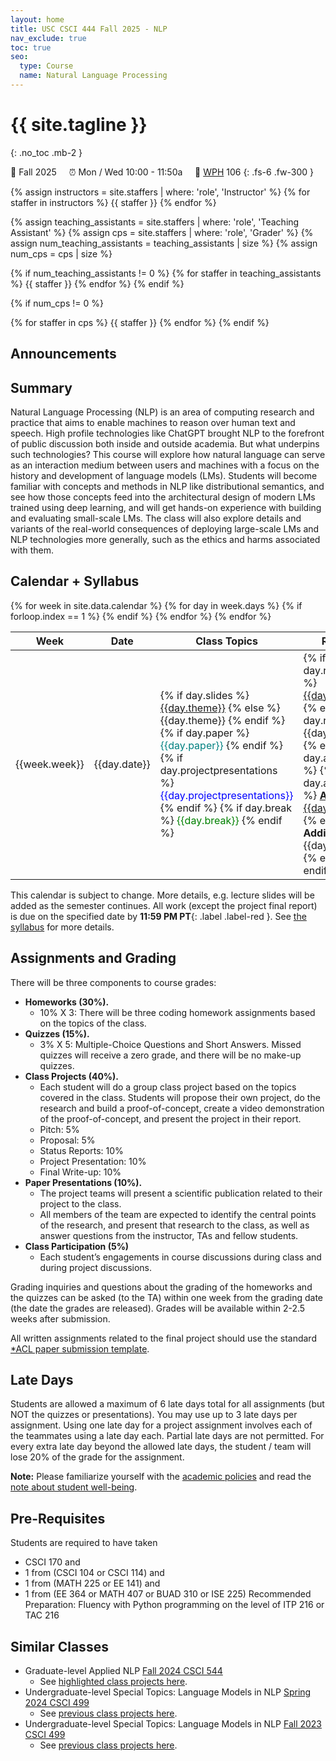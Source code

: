```yaml
---
layout: home
title: USC CSCI 444 Fall 2025 - NLP
nav_exclude: true
toc: true
seo:
  type: Course
  name: Natural Language Processing
---
```


# {{ site.tagline }}
{: .no_toc .mb-2 }
<!-- {{ site.description }} -->
🍂 Fall 2025 &nbsp; &nbsp; ⏰  Mon / Wed 10:00 - 11:50a  &nbsp; &nbsp; 📍 [WPH](https://maps.usc.edu/?id=1928&reference=WPH#!m/552624?s/) 106
{: .fs-6 .fw-300 }

{% assign instructors = site.staffers | where: 'role', 'Instructor' %}
{% for staffer in instructors %}
{{ staffer }}
{% endfor %}

{% assign teaching_assistants = site.staffers | where: 'role', 'Teaching Assistant' %}
{% assign cps = site.staffers | where: 'role', 'Grader' %}
{% assign num_teaching_assistants = teaching_assistants | size %}
{% assign num_cps = cps | size %}

{% if num_teaching_assistants != 0 %}
{% for staffer in teaching_assistants %}
{{ staffer }}
{% endfor %}
{% endif %}

{% if num_cps != 0 %}

{% for staffer in cps %}
{{ staffer }}
{% endfor %}
{% endif %}


## Announcements

<!-- See [Brightspace](https://brightspace.usc.edu/d2l/lms/news/main.d2l?ou=114109). -->

<!-- {% assign announcements = site.announcements | reverse %}
{% for announcement in announcements %}
{{ announcement }}
{% endfor %} -->

## Summary

Natural Language Processing (NLP) is an area of computing research and practice that aims to enable machines to reason over human text and speech. High profile technologies like ChatGPT brought NLP to the forefront of public discussion both inside and outside academia. But what underpins such technologies? This course will explore how natural language can serve as an interaction medium between users and machines with a focus on the history and development of language models (LMs). Students will become familiar with concepts and methods in NLP like distributional semantics, and see how those concepts feed into the architectural design of modern LMs trained using deep learning, and will get hands-on experience with building and evaluating small-scale LMs. The class will also explore details and variants of the real-world consequences of deploying large-scale LMs and NLP technologies more generally, such as the ethics and harms associated with them.


## Calendar + Syllabus

<table>
  <thead>
  <tr>
    <th width="5%">Week</th>
    <th width="5%">Date</th>
    <th width="30%">Class Topics</th>
    <th width="40%">Readings</th>
    <th width="13%">Work Due</th>
  </tr>
  </thead>
  <tbody>
  {% for week in site.data.calendar %}
    {% for day in week.days %}
      <tr>
        {% if forloop.index == 1 %}
        <td rowspan="{{week.size}}">{{week.week}}</td>
        {% endif %}
        <td>{{day.date}}</td>
        <!-- <td>{{day.theme}}</td> -->
        <td class="cal-content">
        {% if day.slides %}
          <a href="{{day.slides}}">{{day.theme}}</a>
        {% else %}
          {{day.theme}}
        {% endif %}
        {% if day.paper %}
          <span style="color:teal">{{day.paper}}</span>
        {% endif %}
        {% if day.projectpresentations %}
          <span style="color:blue">{{day.projectpresentations}}</span>
        {% endif %}
        {% if day.break %}
            <span style="color:green">{{day.break}}</span>
        {% endif %}
        </td>
        <td class="cal-content">
          {% if day.readingslink %}
            <a href="{{day.readingslink}}">{{day.readings}}</a>
          {% else if day.readings %}
            {{day.readings}}
          {% endif %}
          {% if day.additional %}
            {% if day.additionallink %}
              <a href="{{day.additionallink}}"><b>Additional:</b> {{day.additional}}</a>
            {% else %}
              <b>Additional:</b> {{day.additional}}
            {% endif %}
          {% endif %}
        </td>
        <td class="cal-content">
          {% if day.exam %}
            <span style="color:red">{{day.exam}}</span>
          {% endif %}
          {% if day.project %}
            <span style="color:blue">{{day.project}}; </span>
          {% endif %}
          {% if day.quiz %}
            <span style="color:fuchsia">{{day.quiz}}; </span>
          {% endif %}
          {% if day.due %}
              {{day.due}}
          {% endif %}
        </td>
      </tr>
    {% endfor %}
  {% endfor %}
  </tbody>
</table>


This calendar is subject to change. More details, e.g. lecture slides will be added as the semester continues. All work (except the project final report) is due on the specified date by **11:59 PM PT**{: .label .label-red }.
See [the syllabus](https://usc.simplesyllabus.com/en-US/doc/gs84ydm4d) for more details.

## Assignments and Grading

There will be three components to course grades:

* **Homeworks (30%).**
  * 10% X 3: There will be three coding homework assignments based on the topics of the class.
* **Quizzes (15%).**
  * 3% X 5: Multiple-Choice Questions and Short Answers. Missed quizzes will receive a zero grade, and there will be no make-up quizzes.
* **Class Projects (40%).**
  * Each student will do a group class project based on the topics covered in the class.  Students will propose their own project, do the research and build a proof-of-concept, create a video demonstration of the proof-of-concept, and present the project in their report.
  * Pitch: 5%
  * Proposal: 5%
  * Status Reports: 10%
  * Project Presentation: 10%
  * Final Write-up: 10%
* **Paper Presentations (10%).**
  * The project teams will present a scientific publication related to their project to the class.
  * All members of the team are expected to identify the central points of the research, and present that research to the class, as well as answer questions from the instructor, TAs and fellow students. <!-- * One member of team---randomly picked by the instructors a couple of hours before the presentation---will be the presenter, so please prepare accordingly! The presenter is responsible for the entire team’s grade, so please ensure both you and your teammates are prepared! The total time of each team's presentation is 5 minutes (3 min presentation + 2 min QA) - we will be very strict about this. If you are NOT presenting, you could participate in Q/A - bonus points will be awarded to folks who ask insightful questions (announce your name before you ask a question).  Each team will prepare 3 slides (via Google slides) to be shared with their assigned TAs by 11:59 PM the day before the presentation. Failure to share will cause a loss of grade.   * Content of the slides:     * Slide 1: Main Research Question in the paper,     * Slide 2: Main Results Summarized,     * Slide 3: How this influences your project. -->
* **Class Participation (5%)**
  * Each student’s engagements in course discussions during class and during project discussions.

Grading inquiries and questions about the grading of the homeworks and the quizzes can be asked (to the TA) within one week from the grading date (the date the grades are released). Grades will be available within 2-2.5 weeks after submission.

All written assignments related to the final project should use the standard [*ACL paper submission template](https://github.com/acl-org/acl-style-files).


## Late Days

Students are allowed a maximum of 6 late days total for all assignments (but NOT the quizzes or presentations). You may use up to 3 late days per assignment. Using one late day for a project assignment involves each of the teammates using a late day each. Partial late days are not permitted. For every extra late day beyond the allowed late days, the student / team will lose 20% of the grade for the assignment.

**Note:** Please familiarize yourself with the [academic policies](details/policies/#policies) and read the [note about student well-being](details/policies/#student-well-being).


## Pre-Requisites

Students are required to have taken
* CSCI 170 and
* 1 from (CSCI 104 or CSCI 114) and
* 1 from (MATH 225 or EE 141) and
* 1 from (EE 364 or MATH 407 or BUAD 310 or ISE 225)
Recommended Preparation: Fluency with Python programming on the level of ITP 216 or TAC 216


## Similar Classes

- Graduate-level Applied NLP [Fall 2024 CSCI 544](https://swabhs.com/f24-csci544-appliednlp/)
  - See [highlighted class projects here](https://swabhs.com/f24-csci544-appliednlp/details/highlighted-projects).
- Undergraduate-level Special Topics: Language Models in NLP [Spring 2024 CSCI 499](https://swabhs.com/sp24-csci499-lm4nlp/)
  - See [previous class projects here](https://swabhs.com/sp24-csci499-lm4nlp/details/class-projects/).
- Undergraduate-level Special Topics: Language Models in NLP [Fall 2023 CSCI 499](https://swabhs.com/fall23-csci499-lm4nlp/)
  - See [previous class projects here](https://swabhs.com/fall23-csci499-lm4nlp/details/class-projects/).
